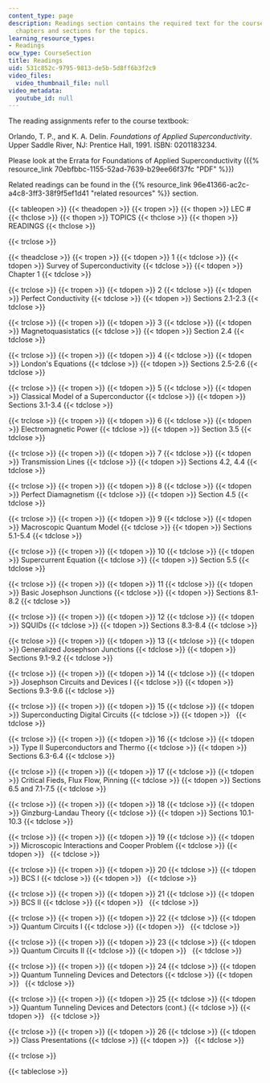```yaml
---
content_type: page
description: Readings section contains the required text for the course and corresponding
  chapters and sections for the topics.
learning_resource_types:
- Readings
ocw_type: CourseSection
title: Readings
uid: 531c852c-9795-9813-de5b-5d8ff6b3f2c9
video_files:
  video_thumbnail_file: null
video_metadata:
  youtube_id: null
---
```


The reading assignments refer to the course textbook:

Orlando, T. P., and K. A. Delin. _Foundations of Applied Superconductivity_. Upper Saddle River, NJ: Prentice Hall, 1991. ISBN: 0201183234.

Please look at the Errata for Foundations of Applied Superconductivity ({{% resource_link 70ebfbbc-1155-52ad-7639-b29ee66f37fc "PDF" %}})

Related readings can be found in the {{% resource_link 96e41366-ac2c-a4c8-3ff3-38f9f5ef1d41 "related resources" %}} section.

{{< tableopen >}}
{{< theadopen >}}
{{< tropen >}}
{{< thopen >}}
LEC #
{{< thclose >}}
{{< thopen >}}
TOPICS
{{< thclose >}}
{{< thopen >}}
READINGS
{{< thclose >}}

{{< trclose >}}

{{< theadclose >}}
{{< tropen >}}
{{< tdopen >}}
1
{{< tdclose >}}
{{< tdopen >}}
Survey of Superconductivity
{{< tdclose >}}
{{< tdopen >}}
Chapter 1
{{< tdclose >}}

{{< trclose >}}
{{< tropen >}}
{{< tdopen >}}
2
{{< tdclose >}}
{{< tdopen >}}
Perfect Conductivity
{{< tdclose >}}
{{< tdopen >}}
Sections 2.1-2.3
{{< tdclose >}}

{{< trclose >}}
{{< tropen >}}
{{< tdopen >}}
3
{{< tdclose >}}
{{< tdopen >}}
Magnetoquasistatics
{{< tdclose >}}
{{< tdopen >}}
Section 2.4
{{< tdclose >}}

{{< trclose >}}
{{< tropen >}}
{{< tdopen >}}
4
{{< tdclose >}}
{{< tdopen >}}
London's Equations
{{< tdclose >}}
{{< tdopen >}}
Sections 2.5-2.6
{{< tdclose >}}

{{< trclose >}}
{{< tropen >}}
{{< tdopen >}}
5
{{< tdclose >}}
{{< tdopen >}}
Classical Model of a Superconductor
{{< tdclose >}}
{{< tdopen >}}
Sections 3.1-3.4
{{< tdclose >}}

{{< trclose >}}
{{< tropen >}}
{{< tdopen >}}
6
{{< tdclose >}}
{{< tdopen >}}
Electromagnetic Power
{{< tdclose >}}
{{< tdopen >}}
Section 3.5
{{< tdclose >}}

{{< trclose >}}
{{< tropen >}}
{{< tdopen >}}
7
{{< tdclose >}}
{{< tdopen >}}
Transmission Lines
{{< tdclose >}}
{{< tdopen >}}
Sections 4.2, 4.4
{{< tdclose >}}

{{< trclose >}}
{{< tropen >}}
{{< tdopen >}}
8
{{< tdclose >}}
{{< tdopen >}}
Perfect Diamagnetism
{{< tdclose >}}
{{< tdopen >}}
Section 4.5
{{< tdclose >}}

{{< trclose >}}
{{< tropen >}}
{{< tdopen >}}
9
{{< tdclose >}}
{{< tdopen >}}
Macroscopic Quantum Model
{{< tdclose >}}
{{< tdopen >}}
Sections 5.1-5.4
{{< tdclose >}}

{{< trclose >}}
{{< tropen >}}
{{< tdopen >}}
10
{{< tdclose >}}
{{< tdopen >}}
Supercurrent Equation
{{< tdclose >}}
{{< tdopen >}}
Section 5.5
{{< tdclose >}}

{{< trclose >}}
{{< tropen >}}
{{< tdopen >}}
11
{{< tdclose >}}
{{< tdopen >}}
Basic Josephson Junctions
{{< tdclose >}}
{{< tdopen >}}
Sections 8.1-8.2
{{< tdclose >}}

{{< trclose >}}
{{< tropen >}}
{{< tdopen >}}
12
{{< tdclose >}}
{{< tdopen >}}
SQUIDs
{{< tdclose >}}
{{< tdopen >}}
Sections 8.3-8.4
{{< tdclose >}}

{{< trclose >}}
{{< tropen >}}
{{< tdopen >}}
13
{{< tdclose >}}
{{< tdopen >}}
Generalized Josephson Junctions
{{< tdclose >}}
{{< tdopen >}}
Sections 9.1-9.2
{{< tdclose >}}

{{< trclose >}}
{{< tropen >}}
{{< tdopen >}}
14
{{< tdclose >}}
{{< tdopen >}}
Josephson Circuits and Devices I
{{< tdclose >}}
{{< tdopen >}}
Sections 9.3-9.6
{{< tdclose >}}

{{< trclose >}}
{{< tropen >}}
{{< tdopen >}}
15
{{< tdclose >}}
{{< tdopen >}}
Superconducting Digital Circuits
{{< tdclose >}}
{{< tdopen >}}
 
{{< tdclose >}}

{{< trclose >}}
{{< tropen >}}
{{< tdopen >}}
16
{{< tdclose >}}
{{< tdopen >}}
Type II Superconductors and Thermo
{{< tdclose >}}
{{< tdopen >}}
Sections 6.3-6.4
{{< tdclose >}}

{{< trclose >}}
{{< tropen >}}
{{< tdopen >}}
17
{{< tdclose >}}
{{< tdopen >}}
Critical Fieds, Flux Flow, Pinning
{{< tdclose >}}
{{< tdopen >}}
Sections 6.5 and 7.1-7.5
{{< tdclose >}}

{{< trclose >}}
{{< tropen >}}
{{< tdopen >}}
18
{{< tdclose >}}
{{< tdopen >}}
Ginzburg-Landau Theory
{{< tdclose >}}
{{< tdopen >}}
Sections 10.1-10.3
{{< tdclose >}}

{{< trclose >}}
{{< tropen >}}
{{< tdopen >}}
19
{{< tdclose >}}
{{< tdopen >}}
Microscopic Interactions and Cooper Problem
{{< tdclose >}}
{{< tdopen >}}
 
{{< tdclose >}}

{{< trclose >}}
{{< tropen >}}
{{< tdopen >}}
20
{{< tdclose >}}
{{< tdopen >}}
BCS I
{{< tdclose >}}
{{< tdopen >}}
 
{{< tdclose >}}

{{< trclose >}}
{{< tropen >}}
{{< tdopen >}}
21
{{< tdclose >}}
{{< tdopen >}}
BCS II
{{< tdclose >}}
{{< tdopen >}}
 
{{< tdclose >}}

{{< trclose >}}
{{< tropen >}}
{{< tdopen >}}
22
{{< tdclose >}}
{{< tdopen >}}
Quantum Circuits I
{{< tdclose >}}
{{< tdopen >}}
 
{{< tdclose >}}

{{< trclose >}}
{{< tropen >}}
{{< tdopen >}}
23
{{< tdclose >}}
{{< tdopen >}}
Quantum Circuits II
{{< tdclose >}}
{{< tdopen >}}
 
{{< tdclose >}}

{{< trclose >}}
{{< tropen >}}
{{< tdopen >}}
24
{{< tdclose >}}
{{< tdopen >}}
Quantum Tunneling Devices and Detectors
{{< tdclose >}}
{{< tdopen >}}
 
{{< tdclose >}}

{{< trclose >}}
{{< tropen >}}
{{< tdopen >}}
25
{{< tdclose >}}
{{< tdopen >}}
Quantum Tunneling Devices and Detectors (cont.)
{{< tdclose >}}
{{< tdopen >}}
 
{{< tdclose >}}

{{< trclose >}}
{{< tropen >}}
{{< tdopen >}}
26
{{< tdclose >}}
{{< tdopen >}}
Class Presentations
{{< tdclose >}}
{{< tdopen >}}
 
{{< tdclose >}}

{{< trclose >}}

{{< tableclose >}}